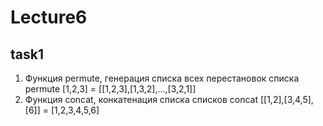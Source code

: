 # Lecture6
## task1
1. Функция permute, генерация списка всех перестановок списка permute [1,2,3] = [[1,2,3],[1,3,2],…,[3,2,1]]
2. Функция concat, конкатенация списка списков
concat [[1,2],[3,4,5],[6]] = [1,2,3,4,5,6]
